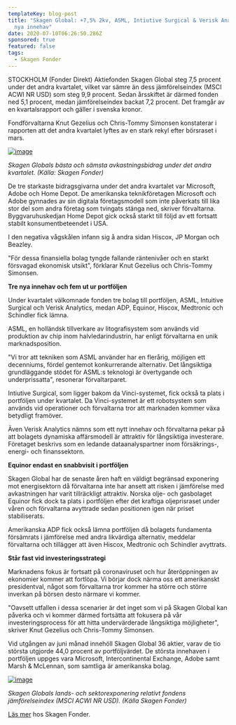 ```yaml
---
templateKey: blog-post
title: "Skagen Global: +7,5% 2kv, ASML, Intiutive Surgical & Verisk Analytics
  nya innehav"
date: 2020-07-10T06:26:50.286Z
sponsored: true
featured: false
tags:
  - Skagen Fonder
---
```

<!--StartFragment-->

STOCKHOLM (Fonder Direkt) Aktiefonden Skagen Global steg 7,5 procent under det andra kvartalet, vilket var sämre än dess jämförelseindex (MSCI ACWI NR USD) som steg 9,9 procent. Sedan årsskiftet är därmed fonden ned 5,1 procent, medan jämförelseindex backat 7,2 procent. Det framgår av en kvartalsrapport och gäller i svenska kronor.

Fondförvaltarna Knut Gezelius och Chris-Tommy Simonsen konstaterar i rapporten att det andra kvartalet lyftes av en stark rekyl efter börsraset i mars.

[![image](https://i.direkt.se/200708/586489201.png)](https://i.direkt.se/200708/586489201.png)

*Skagen Globals bästa och sämsta avkastningsbidrag under det andra kvartalet. (Källa: Skagen Fonder)*

De tre starkaste bidragsgivarna under det andra kvartalet var Microsoft, Adobe och Home Depot. De amerikanska teknikföretagen Microsoft och Adobe gynnades av sin digitala företagsmodell som inte påverkats till lika stor del som andra företag som tvingats stänga ned, skriver förvaltarna. Byggvaruhuskedjan Home Depot gick också starkt till följd av ett fortsatt stabilt konsumentbeteendet i USA.

I den negativa vågskålen infann sig å andra sidan Hiscox, JP Morgan och Beazley.

"För dessa finansiella bolag tyngde fallande räntenivåer och en starkt försvagad ekonomisk utsikt", förklarar Knut Gezelius och Chris-Tommy Simonsen.

**Tre nya innehav och fem ut ur portföljen**

Under kvartalet välkomnade fonden tre bolag till portföljen, ASML, Intuitive Surgical och Verisk Analytics, medan ADP, Equinor, Hiscox, Medtronic och Schindler fick lämna.

ASML, en holländsk tillverkare av litografisystem som används vid produktion av chip inom halvledarindustrin, har enligt förvaltarna en unik marknadsposition.

"Vi tror att tekniken som ASML använder har en flerårig, möjligen ett decenniums, fördel gentemot konkurrerande alternativ. Det långsiktiga grundläggande stödet för ASML:s teknologi är övertygande och underprissatta", resonerar förvaltarparet.

Intiutive Surgical, som ligger bakom da Vinci-systemet, fick också ta plats i portföljen under kvartalet. Da Vinci-systemet är ett robotsystem som används vid operationer och förvaltarna tror att marknaden kommer växa betydligt framöver.

Även Verisk Analytics nämns som ett nytt innehav och förvaltarna pekar på att bolagets dynamiska affärsmodell är attraktiv för långsiktiga investerare. Företaget beskrivs som en ledande dataanalyspartner inom försäkrings-, energi- och finanssektorn.

**Equinor endast en snabbvisit i portföljen**

Skagen Global har de senaste åren haft en väldigt begränsad exponering mot energisektorn då förvaltarna inte har ansett att risken i jämförelse med avkastningen har varit tillräckligt attraktiv. Norska olje- och gasbolaget Equinor fick dock ta plats i portföljen efter det kraftiga oljeprisraset under våren och förvaltarna avyttrade sedan positionen igen när priset stabiliserats.

Amerikanska ADP fick också lämna portföljen då bolagets fundamenta försämrats i jämförelse med andra likvärdiga alternativ, meddelar förvaltarna och tillägger att även Hiscox, Medtronic och Schindler avyttrats.

**Står fast vid investeringsstrategi**

Marknadens fokus är fortsatt på coronaviruset och hur återöppningen av ekonomier kommer att fortlöpa. Vi börjar dock närma oss ett amerikanskt presidentval, något som förvaltarna tror kommer ha större och större inverkan på börsen desto närmare vi kommer.

"Oavsett utfallen i dessa scenarier är det inget som vi på Skagen Global kan påverka och vi kommer därmed fortsätta att fokusera på vår investeringsprocess för att hitta undervärderade långsiktiga möjligheter", skriver Knut Gezelius och Chris-Tommy Simonsen.

Vid utgången av juni månad innehöll Skagen Global 36 aktier, varav de tio största utgjorde 44,0 procent av portföljvärdet. De största innehaven i portföljen uppges vara Microsoft, Intercontinental Exchange, Adobe samt Marsh & McLennan, som samtliga är amerikanska bolag.

[![image](https://i.direkt.se/200708/586489202.png)](https://i.direkt.se/200708/586489202.png)

*Skagen Globals lands- och sektorexponering relativt fondens jämförelseindex (MSCI ACWI NR USD). (Källa Skagen Fonder)*

[Läs mer](https://www.skagenfonder.se/globalassets/pdfs/status-reports/sweden/skagen-global-a/2020/20200630_skagen-global-a-q2.pdf) hos Skagen Fonder.

<!--EndFragment-->